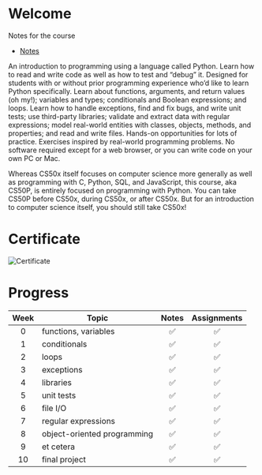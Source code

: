 # Welcome

Notes for the course

- [Notes](https://cs50.harvard.edu/python/2022/notes/)

An introduction to programming using a language called Python. Learn how to read and write code as well as how to test and “debug” it. Designed for students with or without prior programming experience who’d like to learn Python specifically. Learn about functions, arguments, and return values (oh my!); variables and types; conditionals and Boolean expressions; and loops. Learn how to handle exceptions, find and fix bugs, and write unit tests; use third-party libraries; validate and extract data with regular expressions; model real-world entities with classes, objects, methods, and properties; and read and write files. Hands-on opportunities for lots of practice. Exercises inspired by real-world programming problems. No software required except for a web browser, or you can write code on your own PC or Mac.

Whereas CS50x itself focuses on computer science more generally as well as programming with C, Python, SQL, and JavaScript, this course, aka CS50P, is entirely focused on programming with Python. You can take CS50P before CS50x, during CS50x, or after CS50x. But for an introduction to computer science itself, you should still take CS50x!

# Certificate

![Certificate](https://certificates.cs50.io/47c003dc-5500-4a88-ac05-237fdde5feb9.png?size=letter "Certificate")

# Progress

| Week | Topic                       | Notes | Assignments |
| :--: | --------------------------- | :---: | :---------: |
| 0    | functions, variables        | ✅    | ✅          |
| 1    | conditionals                | ✅    | ✅          |
| 2    | loops                       | ✅    | ✅          |
| 3    | exceptions                  | ✅    | ✅          |
| 4    | libraries                   | ✅    | ✅          |
| 5    | unit tests                  | ✅    | ✅          |
| 6    | file I/O                    | ✅    | ✅          |
| 7    | regular expressions         | ✅    | ✅          |
| 8    | object-oriented programming | ✅    | ✅          |
| 9    | et cetera                   | ✅    | ✅          |
| 10   | final project               | ✅    | ✅          |
